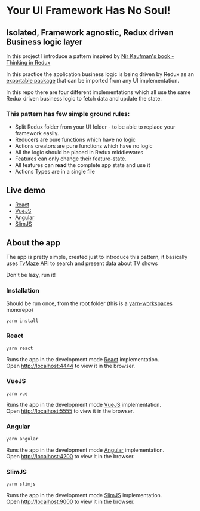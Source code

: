 Your UI Framework Has No Soul! 
==============================
## Isolated, Framework agnostic, Redux driven Business logic layer

In this project I introduce a pattern inspired by [Nir Kaufman's book - Thinking in Redux](https://leanpub.com/thinking-in-Redux) <br />

In this practice the application business logic is being driven by Redux as an [exportable package](./redux-logic-layer/index.js) that can be imported from any UI implementation. <br />

In this repo there are four different implementations which all use the same Redux driven business logic to fetch data and update the state. 

### This pattern has few simple ground rules:

- Split Redux folder from your UI folder - to be able to replace your framework easily.
- Reducers are pure functions which have no logic
- Actions creators are pure functions which have no logic
- All the logic should be placed in Redux middlewares
- Features can only change their feature-state.
- All features can <b>read</b> the complete app state and use it 
- Actions Types are in a single file

## Live demo
- [React](https://redux-dev-pattern-react.netlify.com/)
- [VueJS](https://redux-dev-pattern-vue.netlify.com/)
- [Angular](https://redux-dev-pattern-angular.netlify.com/)
- [SlimJS](https://redux-dev-pattern-slimjs.netlify.com/)

## About the app

The app is pretty simple, created just to introduce this pattern, it basically 
uses [TvMaze API](http://www.tvmaze.com/) to search and present data about TV shows

Don't be lazy, run it!

### Installation
Should be run once, from the root folder (this is a [yarn-workspaces](https://yarnpkg.com/lang/en/docs/workspaces/) monorepo)
```
yarn install
```

### React
```
yarn react
```

Runs the app in the development mode [React](https://reactjs.org/) implementation.<br>
Open [http://localhost:4444](http://localhost:4444) to view it in the browser.

### VueJS
```
yarn vue
```

Runs the app in the development mode [VueJS](https://vuejs.org/) implementation.<br>
Open [http://localhost:5555](http://localhost:5555) to view it in the browser.


### Angular
```
yarn angular
```

Runs the app in the development mode [Angular](https://angular.io/) implementation.<br>
Open [http://localhost:4200](http://localhost:4200) to view it in the browser.

### SlimJS
```
yarn slimjs
```

Runs the app in the development mode [SlimJS](http://slimjs.com) implementation.<br>
Open [http://localhost:9000](http://localhost:9000) to view it in the browser.


